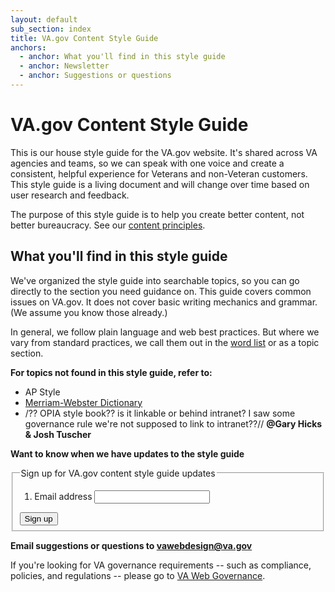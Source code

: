 ```yaml
---
layout: default
sub_section: index
title: VA.gov Content Style Guide
anchors:
  - anchor: What you'll find in this style guide
  - anchor: Newsletter
  - anchor: Suggestions or questions
---
```


# VA.gov Content Style Guide

<div class="va-introtext" markdown="1">
This is our house style guide for the VA.gov website. It's shared across VA agencies and teams, so we can speak with one voice and create a consistent, helpful experience for Veterans and non-Veteran customers. This style guide is a living document and will change over time based on user research and feedback.
</div>

The purpose of this style guide is to help you create better content, not better bureaucracy. See our [content principles](https://department-of-veterans-affairs.github.io/vets-design-system-documentation/content-style-guide/content-principles.html).

## What you'll find in this style guide

We've organized the style guide into searchable topics, so you can go directly to the section you need guidance on. This guide covers common issues on VA.gov. It does not cover basic writing mechanics and grammar. (We assume you know those already.)

In general, we follow plain language and web best practices. But where we vary from standard practices, we call them out in the [word list](https://department-of-veterans-affairs.github.io/vets-design-system-documentation/content-style-guide/word-list.html) or as a topic section.

**For topics not found in this style guide, refer to:**

- AP Style
- [Merriam-Webster Dictionary](www.merriam-webster.com)
- /?? OPIA style book?? is it linkable or behind intranet? I saw some governance rule we're not supposed to link to intranet??// **@Gary Hicks & Josh Tuscher**

**Want to know when we have updates to the style guide**


  <form id="GD-snippet-form" action="https://public.govdelivery.com/accounts/USVADS/subscribers/qualify" accept-charset="UTF-8" method="post">
    <input name="utf8" type="hidden" value="&#x2713;" />
    <input type="hidden" name="authenticity_token" value="+Ycg18OTfytwWfUKmlfsFpLivhrAZfJCZ0YtJ0f88YnpHqz4WcsolaudXm6tMS8UrZ9aagwWiSg3bEVp5xWCLg==" />
    <input type="hidden" name="topic_id" id="topic_id" value="USVADS_2" />
    <fieldset>
      <legend class="vads-u-font-size--md">Sign up for VA.gov content style guide updates</legend>
      <ol class="usa-unstyled-list vads-u-margin--0">
        <li class="email_fields">
          <label for="email">Email address</label>
          <input type="text" name="email" id="email" class="usa-input" />
        </li>
      </ol>
      <div>
        <button type="submit" class="usa-button vads-u-width--auto">Sign up</button>
      </div>
    </fieldset>
  </form>

**Email suggestions or questions to vawebdesign@va.gov**


If you're looking for VA governance requirements -- such as compliance, policies, and regulations -- please go to [VA Web Governance](www.va.gov/web/index.cfm).
